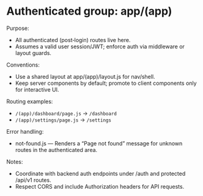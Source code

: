# Authenticated group: app/(app)

Purpose:
- All authenticated (post‑login) routes live here.
- Assumes a valid user session/JWT; enforce auth via middleware or layout guards.

Conventions:
- Use a shared layout at app/(app)/layout.js for nav/shell.
- Keep server components by default; promote to client components only for interactive UI.

Routing examples:
- `/(app)/dashboard/page.js` → `/dashboard`
- `/(app)/settings/page.js` → `/settings`

Error handling:
- not-found.js — Renders a “Page not found” message for unknown routes in the authenticated area.

Notes:
- Coordinate with backend auth endpoints under /auth and protected /api/v1 routes.
- Respect CORS and include Authorization headers for API requests.
